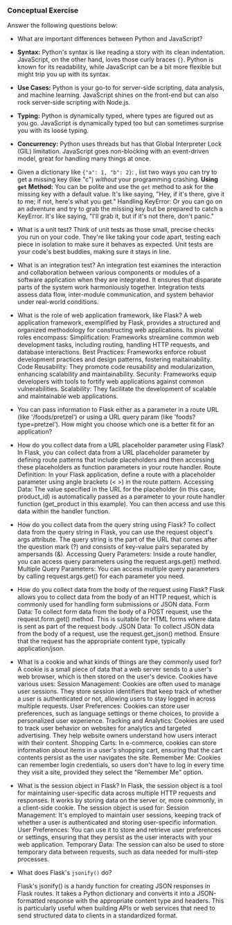 ### Conceptual Exercise

Answer the following questions below:

- What are important differences between Python and JavaScript?
- **Syntax:** Python's syntax is like reading a story with its clean indentation. JavaScript, on the other hand, loves those curly braces `{}`. Python is known for its readability, while JavaScript can be a bit more flexible but might trip you up with its syntax.
- **Use Cases:** Python is your go-to for server-side scripting, data analysis, and machine learning. JavaScript shines on the front-end but can also rock server-side scripting with Node.js.
- **Typing:** Python is dynamically typed, where types are figured out as you go. JavaScript is dynamically typed too but can sometimes surprise you with its loose typing.
- **Concurrency:** Python uses threads but has that Global Interpreter Lock (GIL) limitation. JavaScript goes non-blocking with an event-driven model, great for handling many things at once.


- Given a dictionary like ``{"a": 1, "b": 2}``: , list two ways you
  can try to get a missing key (like "c") *without* your programming
  crashing.
  **Using `get` Method:** You can be polite and use the `get` method to ask for the missing key with a default value. It's like saying, "Hey, if it's there, give it to me; if not, here's what you get."
  Handling KeyError: Or you can go on an adventure and try to grab the missing key but be prepared to catch a KeyError. It's like saying, "I'll grab it, but if it's not there, don't panic."

- What is a unit test?
  Think of unit tests as those small, precise checks you run on your code. They're like taking your code apart, testing each piece in isolation to make sure it behaves as expected. Unit tests are your code's best buddies, making sure it stays in line.


- What is an integration test?
  An integration test examines the interaction and collaboration between various components or modules of a software application when they are integrated. It ensures that disparate parts of the system work harmoniously together. Integration tests assess data flow, inter-module communication, and system behavior under real-world conditions.

- What is the role of web application framework, like Flask?
  A web application framework, exemplified by Flask, provides a structured and organized methodology for constructing web applications. Its pivotal roles encompass:
  Simplification: Frameworks streamline common web development tasks, including routing, handling HTTP requests, and database interactions.
  Best Practices: Frameworks enforce robust development practices and design patterns, fostering maitainability.
  Code Reusability: They promote code reusability and modularization, enhancing scalability and maintainability.
  Security: Frameworks equip developers with tools to fortify web applications against common vulnerabilities.
  Scalability: They facilitate the development of scalable and maintainable web applications.
- You can pass information to Flask either as a parameter in a route URL
  (like '/foods/pretzel') or using a URL query param (like
  'foods?type=pretzel'). How might you choose which one is a better fit
  for an application?

- How do you collect data from a URL placeholder parameter using Flask?
     In Flask, you can collect data from a URL placeholder parameter by defining route patterns that include placeholders and then accessing these placeholders as function parameters in your route handler.
     Route Definition: In your Flask application, define a route with a placeholder parameter using angle brackets (< >) in the route pattern.
     Accessing Data: The value specified in the URL for the placeholder (in this case, product_id) is automatically passed as a parameter to your route handler function (get_product in this example). You can then access and use this data within the handler function.

- How do you collect data from the query string using Flask?
    To collect data from the query string in Flask, you can use the request object's args attribute. The query string is the part of the URL that comes after the question mark (?) and consists of key-value pairs separated by ampersands (&).
    Accessing Query Parameters: Inside a route handler, you can access query parameters using the request.args.get() method.
    Multiple Query Parameters: You can access multiple query parameters by calling request.args.get() for each parameter you need.

- How do you collect data from the body of the request using Flask?
    Flask allows you to collect data from the body of an HTTP request, which is commonly used for handling form submissions or JSON data.
    Form Data: To collect form data from the body of a POST request, use the request.form.get() method.
    This is suitable for HTML forms where data is sent as part of the request body.
    JSON Data: To collect JSON data from the body of a request, use the request.get_json() method. Ensure that the request has the appropriate content type, typically application/json.

- What is a cookie and what kinds of things are they commonly used for?
    A cookie is a small piece of data that a web server sends to a user's web browser, which is then stored on the user's device. Cookies have various uses:
    Session Management: Cookies are often used to manage user sessions. They store session identifiers that keep track of whether a user is authenticated or not, allowing users to stay logged in across multiple requests.
    User Preferences: Cookies can store user preferences, such as language settings or theme choices, to provide a personalized user experience.
    Tracking and Analytics: Cookies are used to track user behavior on websites for analytics and targeted advertising. They help website owners understand how users interact with their content.
    Shopping Carts: In e-commerce, cookies can store information about items in a user's shopping cart, ensuring that the cart contents persist as the user navigates the site.
    Remember Me: Cookies can remember login credentials, so users don't have to log in every time they visit a site, provided they select the "Remember Me" option.

- What is the session object in Flask?
    In Flask, the session object is a tool for maintaining user-specific data across multiple HTTP requests and responses. It works by storing data on the server or, more commonly, in a client-side cookie. The session object is used for:
    Session Management: It's employed to maintain user sessions, keeping track of whether a user is authenticated and storing user-specific information.
    User Preferences: You can use it to store and retrieve user preferences or settings, ensuring that they persist as the user interacts with your web application.
    Temporary Data: The session can also be used to store temporary data between requests, such as data needed for multi-step processes.

- What does Flask's `jsonify()` do?

    Flask's jsonify() is a handy function for creating JSON responses in Flask routes. It takes a Python dictionary and converts it into a JSON-formatted response with the appropriate content type and headers. This is particularly useful when building APIs or web services that need to send structured data to clients in a standardized format.
